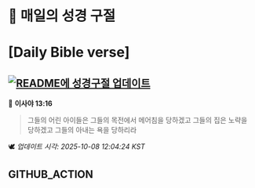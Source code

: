 # 🙏 매일의 성경 구절
# [Daily Bible verse]
## [![README에 성경구절 업데이트](https://github.com/DONGSUKA/first_test/actions/workflows/update-readme-bible.yml/badge.svg)](https://github.com/DONGSUKA/first_test/actions/workflows/update-readme-bible.yml)
<!-- START_BIBLE_VERSE -->
📖 **이사야 13:16**
> 그들의 어린 아이들은 그들의 목전에서 메어침을 당하겠고 그들의 집은 노략을 당하겠고 그들의 아내는 욕을 당하리라

🕊️ _업데이트 시각: 2025-10-08 12:04:24 KST_
  <!-- END_BIBLE_VERSE -->
## GITHUB_ACTION
